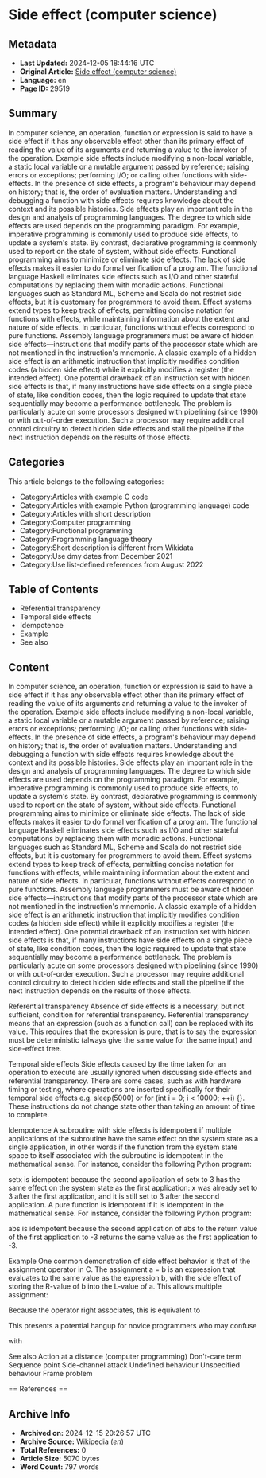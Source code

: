 # Side effect (computer science)

## Metadata
- **Last Updated:** 2024-12-05 18:44:16 UTC
- **Original Article:** [Side effect (computer science)](https://en.wikipedia.org/wiki/Side_effect_(computer_science))
- **Language:** en
- **Page ID:** 29519

## Summary
In computer science, an operation, function or expression is said to have a side effect if it has any observable effect other than its primary effect of reading the value of its arguments and returning a value to the invoker of the operation. Example side effects include modifying a non-local variable, a static local variable or a mutable argument passed by reference; raising errors or exceptions; performing I/O; or calling other functions with side-effects. In the presence of side effects, a program's behaviour may depend on history; that is, the order of evaluation matters. Understanding and debugging a function with side effects requires knowledge about the context and its possible histories.
Side effects play an important role in the design and analysis of programming languages. The degree to which side effects are used depends on the programming paradigm. For example, imperative programming is commonly used to produce side effects, to update a system's state. By contrast, declarative programming is commonly used to report on the state of system, without side effects. 
Functional programming aims to minimize or eliminate side effects. The lack of side effects makes it easier to do formal verification of a program. The functional language Haskell eliminates side effects such as I/O and other stateful computations by replacing them with monadic actions. Functional languages such as Standard ML, Scheme and Scala do not restrict side effects, but it is customary for programmers to avoid them. 
Effect systems extend types to keep track of effects, permitting concise notation for functions with effects, while maintaining information about the extent and nature of side effects. In particular, functions without effects  correspond to pure functions.
Assembly language programmers must be aware of hidden side effects—instructions that modify parts of the processor state which are not mentioned in the instruction's mnemonic. A classic example of a hidden side effect is an arithmetic instruction that implicitly modifies condition codes (a hidden side effect) while it explicitly modifies a register (the intended effect). One potential drawback of an instruction set with hidden side effects is that, if many instructions have side effects on a single piece of state, like condition codes, then the logic required to update that state sequentially may become a performance bottleneck. The problem is particularly acute on some processors designed with pipelining (since 1990) or with out-of-order execution. Such a processor may require additional control circuitry to detect hidden side effects and stall the pipeline if the next instruction depends on the results of those effects.

## Categories
This article belongs to the following categories:

- Category:Articles with example C code
- Category:Articles with example Python (programming language) code
- Category:Articles with short description
- Category:Computer programming
- Category:Functional programming
- Category:Programming language theory
- Category:Short description is different from Wikidata
- Category:Use dmy dates from December 2021
- Category:Use list-defined references from August 2022

## Table of Contents

- Referential transparency
- Temporal side effects
- Idempotence
- Example
- See also

## Content

In computer science, an operation, function or expression is said to have a side effect if it has any observable effect other than its primary effect of reading the value of its arguments and returning a value to the invoker of the operation. Example side effects include modifying a non-local variable, a static local variable or a mutable argument passed by reference; raising errors or exceptions; performing I/O; or calling other functions with side-effects. In the presence of side effects, a program's behaviour may depend on history; that is, the order of evaluation matters. Understanding and debugging a function with side effects requires knowledge about the context and its possible histories.
Side effects play an important role in the design and analysis of programming languages. The degree to which side effects are used depends on the programming paradigm. For example, imperative programming is commonly used to produce side effects, to update a system's state. By contrast, declarative programming is commonly used to report on the state of system, without side effects. 
Functional programming aims to minimize or eliminate side effects. The lack of side effects makes it easier to do formal verification of a program. The functional language Haskell eliminates side effects such as I/O and other stateful computations by replacing them with monadic actions. Functional languages such as Standard ML, Scheme and Scala do not restrict side effects, but it is customary for programmers to avoid them. 
Effect systems extend types to keep track of effects, permitting concise notation for functions with effects, while maintaining information about the extent and nature of side effects. In particular, functions without effects  correspond to pure functions.
Assembly language programmers must be aware of hidden side effects—instructions that modify parts of the processor state which are not mentioned in the instruction's mnemonic. A classic example of a hidden side effect is an arithmetic instruction that implicitly modifies condition codes (a hidden side effect) while it explicitly modifies a register (the intended effect). One potential drawback of an instruction set with hidden side effects is that, if many instructions have side effects on a single piece of state, like condition codes, then the logic required to update that state sequentially may become a performance bottleneck. The problem is particularly acute on some processors designed with pipelining (since 1990) or with out-of-order execution. Such a processor may require additional control circuitry to detect hidden side effects and stall the pipeline if the next instruction depends on the results of those effects.

Referential transparency
Absence of side effects is a necessary, but not sufficient, condition for referential transparency. Referential transparency means that an expression (such as a function call) can be replaced with its value. This requires that the expression is pure, that is to say the expression must be deterministic (always give the same value for the same input) and side-effect free.

Temporal side effects
Side effects caused by the time taken for an operation to execute are usually ignored when discussing side effects and referential transparency. There are some cases, such as with hardware timing or testing, where operations are inserted specifically for their temporal side effects e.g. sleep(5000) or for (int i = 0; i < 10000; ++i) {}. These instructions do not change state other than taking an amount of time to complete.

Idempotence
A subroutine with side effects is idempotent if multiple applications of the subroutine have the same effect on the system state as a single application, in other words if the function from the system state space to itself associated with the subroutine is idempotent in the mathematical sense. For instance, consider the following Python program:

setx is idempotent because the second application of setx to 3 has the same effect on the system state as the first application: x was already set to 3 after the first application, and it is still set to 3 after the second application.
A pure function is idempotent if it is idempotent in the mathematical sense. For instance, consider the following Python program:

abs is idempotent because the second application of abs to the return value of the first application to -3 returns the same value as the first application to -3.

Example
One common demonstration of side effect behavior is that of the assignment operator in C. The assignment a = b is an expression that evaluates to the same value as the expression b, with the side effect of storing the R-value of b into the L-value of a. This allows multiple assignment:

Because the operator right associates, this is equivalent to

This presents a potential hangup for novice programmers who may confuse

with

See also
Action at a distance (computer programming)
Don't-care term
Sequence point
Side-channel attack
Undefined behaviour
Unspecified behaviour
Frame problem


== References ==

## Archive Info
- **Archived on:** 2024-12-15 20:26:57 UTC
- **Archive Source:** Wikipedia (_en_)
- **Total References:** 0
- **Article Size:** 5070 bytes
- **Word Count:** 797 words
